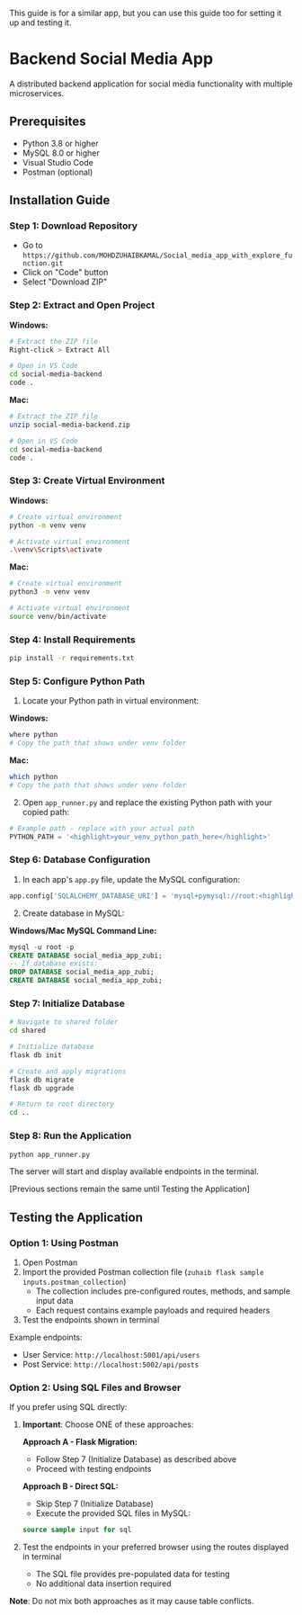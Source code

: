 
This guide is for a similar app, but you can use this guide too for setting it up and testing it.



# Backend Social Media App

A distributed backend application for social media functionality with multiple microservices.

## Prerequisites

- Python 3.8 or higher
- MySQL 8.0 or higher
- Visual Studio Code
- Postman (optional)

## Installation Guide

### Step 1: Download Repository
- Go to `https://github.com/MOHDZUHAIBKAMAL/Social_media_app_with_explore_function.git`
- Click on "Code" button
- Select "Download ZIP"

### Step 2: Extract and Open Project
**Windows:**
```bash
# Extract the ZIP file
Right-click > Extract All

# Open in VS Code
cd social-media-backend
code .
```

**Mac:**
```bash
# Extract the ZIP file
unzip social-media-backend.zip

# Open in VS Code
cd social-media-backend
code .
```

### Step 3: Create Virtual Environment

**Windows:**
```bash
# Create virtual environment
python -m venv venv

# Activate virtual environment
.\venv\Scripts\activate
```

**Mac:**
```bash
# Create virtual environment
python3 -m venv venv

# Activate virtual environment
source venv/bin/activate
```

### Step 4: Install Requirements
```bash
pip install -r requirements.txt
```

### Step 5: Configure Python Path

1. Locate your Python path in virtual environment:

**Windows:**
```bash
where python
# Copy the path that shows under venv folder
```

**Mac:**
```bash
which python
# Copy the path that shows under venv folder
```

2. Open `app_runner.py` and replace the existing Python path with your copied path:
```python
# Example path - replace with your actual path
PYTHON_PATH = '<highlight>your_venv_python_path_here</highlight>'
```

### Step 6: Database Configuration

1. In each app's `app.py` file, update the MySQL configuration:
```python
app.config['SQLALCHEMY_DATABASE_URI'] = 'mysql+pymysql://root:<highlight>your_mysql_password</highlight>@localhost/<highlight>your_database_name</highlight>'
```

2. Create database in MySQL:

**Windows/Mac MySQL Command Line:**
```sql
mysql -u root -p
CREATE DATABASE social_media_app_zubi;
-- If database exists:
DROP DATABASE social_media_app_zubi;
CREATE DATABASE social_media_app_zubi;
```

### Step 7: Initialize Database

```bash
# Navigate to shared folder
cd shared

# Initialize database
flask db init

# Create and apply migrations
flask db migrate
flask db upgrade

# Return to root directory
cd ..
```

### Step 8: Run the Application
```bash
python app_runner.py
```

The server will start and display available endpoints in the terminal.

[Previous sections remain the same until Testing the Application]

## Testing the Application

### Option 1: Using Postman
1. Open Postman
2. Import the provided Postman collection file (`zuhaib flask sample inputs.postman_collection`)
   - The collection includes pre-configured routes, methods, and sample input data
   - Each request contains example payloads and required headers
3. Test the endpoints shown in terminal

Example endpoints:
- User Service: `http://localhost:5001/api/users`
- Post Service: `http://localhost:5002/api/posts`

### Option 2: Using SQL Files and Browser
If you prefer using SQL directly:

1. **Important**: Choose ONE of these approaches:
   
   **Approach A - Flask Migration:**
   - Follow Step 7 (Initialize Database) as described above
   - Proceed with testing endpoints
   
   **Approach B - Direct SQL:**
   - Skip Step 7 (Initialize Database)
   - Execute the provided SQL files in MySQL:
   ```sql
   source sample input for sql
   ```

2. Test the endpoints in your preferred browser using the routes displayed in terminal
   - The SQL file provides pre-populated data for testing
   - No additional data insertion required

**Note**: Do not mix both approaches as it may cause table conflicts.
